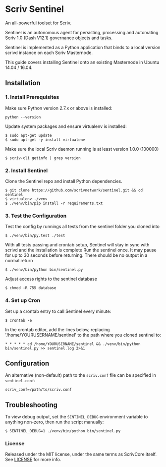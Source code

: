 # Scriv Sentinel

An all-powerful toolset for Scriv.

Sentinel is an autonomous agent for persisting, processing and automating Scriv 1.0 (Dash V12.1) governance objects and
tasks.

Sentinel is implemented as a Python application that binds to a local version scrivd instance on each Scriv Masternode.

This guide covers installing Sentinel onto an existing Masternode in Ubuntu 14.04 / 16.04.

## Installation

### 1. Install Prerequisites

Make sure Python version 2.7.x or above is installed:

    python --version

Update system packages and ensure virtualenv is installed:

    $ sudo apt-get update
    $ sudo apt-get -y install virtualenv

Make sure the local Scriv daemon running is at least version 1.0.0 (100000)

    $ scriv-cli getinfo | grep version

### 2. Install Sentinel

Clone the Sentinel repo and install Python dependencies.

    $ git clone https://github.com/scrivnetwork/sentinel.git && cd sentinel
    $ virtualenv ./venv
    $ ./venv/bin/pip install -r requirements.txt

### 3. Test the Configuration

Test the config by runnings all tests from the sentinel folder you cloned into

    $ ./venv/bin/py.test ./test

With all tests passing and crontab setup, Sentinel will stay in sync with scrivd and the installation is complete
Run the sentinel once. It may pause for up to 30 seconds before returning. There should be no output in a normal return

    $ ./venv/bin/python bin/sentinel.py

Adjust access rights to the sentinel database

    $ chmod -R 755 database

### 4. Set up Cron

Set up a crontab entry to call Sentinel every minute:

    $ crontab -e

In the crontab editor, add the lines below, replacing '/home/YOURUSERNAME/sentinel' to the path where you cloned sentinel to:

    * * * * * cd /home/YOURUSERNAME/sentinel && ./venv/bin/python bin/sentinel.py >> sentinel.log 2>&1

## Configuration

An alternative (non-default) path to the `scriv.conf` file can be specified in `sentinel.conf`:

    scriv_conf=/path/to/scriv.conf

## Troubleshooting

To view debug output, set the `SENTINEL_DEBUG` environment variable to anything non-zero, then run the script manually:

    $ SENTINEL_DEBUG=1 ./venv/bin/python bin/sentinel.py

### License

Released under the MIT license, under the same terms as ScrivCore itself. See [LICENSE](LICENSE) for more info.
